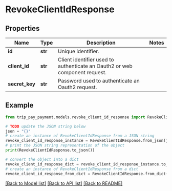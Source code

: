 # RevokeClientIdResponse


## Properties

Name | Type | Description | Notes
------------ | ------------- | ------------- | -------------
**id** | **str** | Unique identifier. | 
**client_id** | **str** | Client identifier used to authenticate an Oauth2 or web component request. | 
**secret_key** | **str** | Password used to authenticate an Oauth2 request. | 

## Example

```python
from trip_pay_payment.models.revoke_client_id_response import RevokeClientIdResponse

# TODO update the JSON string below
json = "{}"
# create an instance of RevokeClientIdResponse from a JSON string
revoke_client_id_response_instance = RevokeClientIdResponse.from_json(json)
# print the JSON string representation of the object
print(RevokeClientIdResponse.to_json())

# convert the object into a dict
revoke_client_id_response_dict = revoke_client_id_response_instance.to_dict()
# create an instance of RevokeClientIdResponse from a dict
revoke_client_id_response_from_dict = RevokeClientIdResponse.from_dict(revoke_client_id_response_dict)
```
[[Back to Model list]](../README.md#documentation-for-models) [[Back to API list]](../README.md#documentation-for-api-endpoints) [[Back to README]](../README.md)


